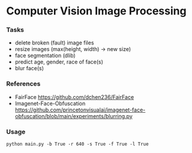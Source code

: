 # Computer Vision Image Processing

### Tasks
- delete broken (fault) image files
- resize images (max(height, width) -> new size)
- face segmentation (dlib)
- predict age, gender, race of face(s)
- blur face(s)

### References
- FairFace
https://github.com/dchen236/FairFace
- Imagenet-Face-Obfuscation
https://github.com/princetonvisualai/imagenet-face-obfuscation/blob/main/experiments/blurring.py
  

### Usage
```python main.py -b True -r 640 -s True -f True -l True```